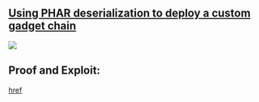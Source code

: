 ## [Using PHAR deserialization to deploy a custom gadget chain](https://portswigger.net/web-security/deserialization/exploiting/lab-deserialization-using-phar-deserialization-to-deploy-a-custom-gadget-chain)

![](https://github.com/nu11secur1ty/PortSwigger-Web-Security-Academy/blob/main/Insecure-deserialization/Using-PHAR-deserialization-to-deploy-a-custom-gadget-chain/Docs/Screenshot%202022-06-05%20094409.png)

## Proof and Exploit:
[href](https://streamable.com/qbu943)
